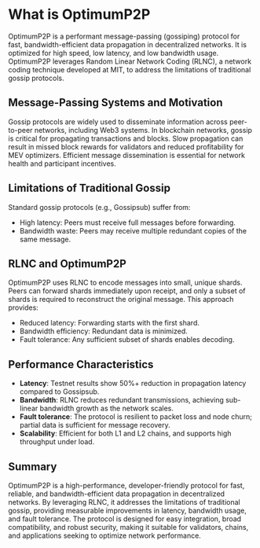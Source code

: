 # What is OptimumP2P

OptimumP2P is a performant message-passing (gossiping) protocol for fast, bandwidth-efficient data propagation in decentralized networks. It is optimized for high speed, low latency, and low bandwidth usage. OptimumP2P leverages Random Linear Network Coding (RLNC), a network coding technique developed at MIT, to address the limitations of traditional gossip protocols.

## Message-Passing Systems and Motivation

Gossip protocols are widely used to disseminate information across peer-to-peer networks, including Web3 systems. In blockchain networks, gossip is critical for propagating transactions and blocks. Slow propagation can result in missed block rewards for validators and reduced profitability for MEV optimizers. Efficient message dissemination is essential for network health and participant incentives.

## Limitations of Traditional Gossip

Standard gossip protocols (e.g., Gossipsub) suffer from:
- High latency: Peers must receive full messages before forwarding.
- Bandwidth waste: Peers may receive multiple redundant copies of the same message.

## RLNC and OptimumP2P

OptimumP2P uses RLNC to encode messages into small, unique shards. Peers can forward shards immediately upon receipt, and only a subset of shards is required to reconstruct the original message. This approach provides:
- Reduced latency: Forwarding starts with the first shard.
- Bandwidth efficiency: Redundant data is minimized.
- Fault tolerance: Any sufficient subset of shards enables decoding.

## Performance Characteristics

- **Latency**: Testnet results show 50%+ reduction in propagation latency compared to Gossipsub.
- **Bandwidth**: RLNC reduces redundant transmissions, achieving sub-linear bandwidth growth as the network scales.
- **Fault tolerance**: The protocol is resilient to packet loss and node churn; partial data is sufficient for message recovery.
- **Scalability**: Efficient for both L1 and L2 chains, and supports high throughput under load.

## Summary

OptimumP2P is a high-performance, developer-friendly protocol for fast, reliable, and bandwidth-efficient data propagation in decentralized networks. By leveraging RLNC, it addresses the limitations of traditional gossip, providing measurable improvements in latency, bandwidth usage, and fault tolerance. The protocol is designed for easy integration, broad compatibility, and robust security, making it suitable for validators, chains, and applications seeking to optimize network performance.
